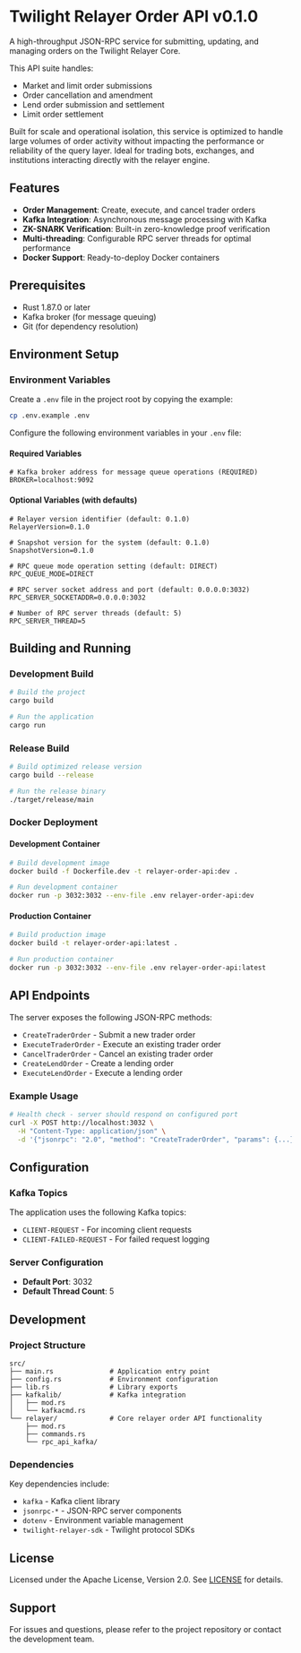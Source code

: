 # Twilight Relayer Order API v0.1.0

A high-throughput JSON-RPC service for submitting, updating, and managing orders on the Twilight Relayer Core.

This API suite handles:

- Market and limit order submissions
- Order cancellation and amendment
- Lend order submission and settlement
- Limit order settlement

Built for scale and operational isolation, this service is optimized to handle large volumes of order activity without impacting the performance or reliability of the query layer. Ideal for trading bots, exchanges, and institutions interacting directly with the relayer engine.

## Features

- **Order Management**: Create, execute, and cancel trader orders
- **Kafka Integration**: Asynchronous message processing with Kafka
- **ZK-SNARK Verification**: Built-in zero-knowledge proof verification
- **Multi-threading**: Configurable RPC server threads for optimal performance
- **Docker Support**: Ready-to-deploy Docker containers

## Prerequisites

- Rust 1.87.0 or later
- Kafka broker (for message queuing)
- Git (for dependency resolution)

## Environment Setup

### Environment Variables

Create a `.env` file in the project root by copying the example:

```bash
cp .env.example .env
```

Configure the following environment variables in your `.env` file:

#### Required Variables

```env
# Kafka broker address for message queue operations (REQUIRED)
BROKER=localhost:9092
```

#### Optional Variables (with defaults)

```env
# Relayer version identifier (default: 0.1.0)
RelayerVersion=0.1.0

# Snapshot version for the system (default: 0.1.0)
SnapshotVersion=0.1.0

# RPC queue mode operation setting (default: DIRECT)
RPC_QUEUE_MODE=DIRECT

# RPC server socket address and port (default: 0.0.0.0:3032)
RPC_SERVER_SOCKETADDR=0.0.0.0:3032

# Number of RPC server threads (default: 5)
RPC_SERVER_THREAD=5
```

## Building and Running

### Development Build

```bash
# Build the project
cargo build

# Run the application
cargo run
```

### Release Build

```bash
# Build optimized release version
cargo build --release

# Run the release binary
./target/release/main
```

### Docker Deployment

#### Development Container

```bash
# Build development image
docker build -f Dockerfile.dev -t relayer-order-api:dev .

# Run development container
docker run -p 3032:3032 --env-file .env relayer-order-api:dev
```

#### Production Container

```bash
# Build production image
docker build -t relayer-order-api:latest .

# Run production container
docker run -p 3032:3032 --env-file .env relayer-order-api:latest
```

## API Endpoints

The server exposes the following JSON-RPC methods:

- `CreateTraderOrder` - Submit a new trader order
- `ExecuteTraderOrder` - Execute an existing trader order
- `CancelTraderOrder` - Cancel an existing trader order
- `CreateLendOrder` - Create a lending order
- `ExecuteLendOrder` - Execute a lending order

### Example Usage

```bash
# Health check - server should respond on configured port
curl -X POST http://localhost:3032 \
  -H "Content-Type: application/json" \
  -d '{"jsonrpc": "2.0", "method": "CreateTraderOrder", "params": {...}, "id": 1}'
```

## Configuration

### Kafka Topics

The application uses the following Kafka topics:

- `CLIENT-REQUEST` - For incoming client requests
- `CLIENT-FAILED-REQUEST` - For failed request logging

### Server Configuration

- **Default Port**: 3032
- **Default Thread Count**: 5

## Development

### Project Structure

```
src/
├── main.rs              # Application entry point
├── config.rs            # Environment configuration
├── lib.rs               # Library exports
├── kafkalib/            # Kafka integration
│   ├── mod.rs
│   └── kafkacmd.rs
└── relayer/             # Core relayer order API functionality
    ├── mod.rs
    ├── commands.rs
    └── rpc_api_kafka/
```

### Dependencies

Key dependencies include:

- `kafka` - Kafka client library
- `jsonrpc-*` - JSON-RPC server components
- `dotenv` - Environment variable management
- `twilight-relayer-sdk` - Twilight protocol SDKs

## License

Licensed under the Apache License, Version 2.0. See [LICENSE](LICENSE) for details.

## Support

For issues and questions, please refer to the project repository or contact the development team.
